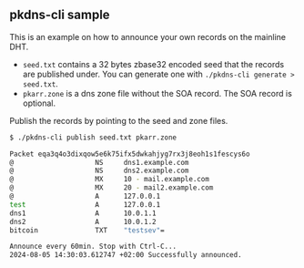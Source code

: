## pkdns-cli sample

This is an example on how to announce your own records on the mainline DHT.

- `seed.txt` contains a 32 bytes zbase32 encoded seed that the records are published under. You can generate one with `./pkdns-cli generate > seed.txt`.
- `pkarr.zone` is a dns zone file without the SOA record. The SOA record is optional.

Publish the records by pointing to the seed and zone files.
```bash
$ ./pkdns-cli publish seed.txt pkarr.zone

Packet eqa3q4o3dixqow5e6k75ifx5dwkahjyg7rx3j8eoh1s1fescys6o
@                    NS     dns1.example.com
@                    NS     dns2.example.com
@                    MX     10 - mail.example.com
@                    MX     20 - mail2.example.com
@                    A      127.0.0.1 
test                 A      127.0.0.1 
dns1                 A      10.0.1.1  
dns2                 A      10.0.1.2  
bitcoin              TXT    "testsev"=

Announce every 60min. Stop with Ctrl-C...
2024-08-05 14:30:03.612747 +02:00 Successfully announced.
```